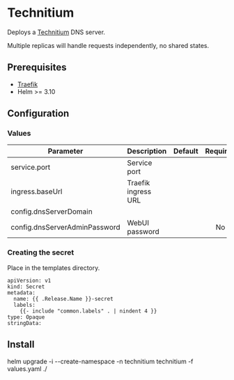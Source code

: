 # Technitium

Deploys a [Technitium](https://github.com/TechnitiumSoftware/DnsServer) DNS server.

Multiple replicas will handle requests independently, no shared states.

## Prerequisites

- [Traefik](https://doc.traefik.io/traefik/setup/kubernetes/)
- Helm >= 3.10

## Configuration

### Values
|Parameter                  |Description                |Default  |Required|
|---                        |---                        |:---:    |:---:|
|service.port               |Service port               |
|ingress.baseUrl            |Traefik ingress URL        |
|config.dnsServerDomain     |                           |         |
|config.dnsServerAdminPassword|WebUI password           |         |No


### Creating the secret
Place in the templates directory.

```
apiVersion: v1
kind: Secret
metadata:
  name: {{ .Release.Name }}-secret
  labels:
    {{- include "common.labels" . | nindent 4 }}
type: Opaque
stringData:
```

## Install

helm upgrade -i --create-namespace -n technitium technitium -f values.yaml ./